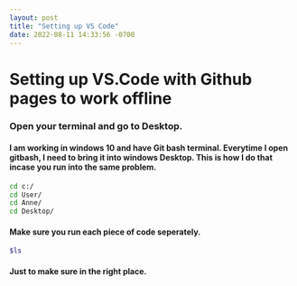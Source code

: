 ```yaml
---
layout: post
title: "Setting up VS Code"
date: 2022-08-11 14:33:56 -0700
---
```


# **Setting up VS.Code with Github pages to work offline**

### Open your terminal and go to Desktop.

#### I am working in windows 10 and have Git bash terminal.  Everytime I open gitbash, I need to bring it into windows Desktop. This is how I do that incase you run into the same problem.
```bash
cd c:/
cd User/
cd Anne/
cd Desktop/
```
#### Make sure you run each piece of code seperately. 
```bash
$ls
```
#### Just to make sure in the right place.


